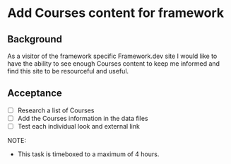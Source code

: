 # Add Courses content for framework

## Background

As a visitor of the framework specific Framework.dev site I would like to have
the ability to see enough Courses content to keep me informed and find this site
to be resourceful and useful.

## Acceptance

- [ ] Research a list of Courses
- [ ] Add the Courses information in the data files
- [ ] Test each individual look and external link

NOTE:

- This task is timeboxed to a maximum of 4 hours.
